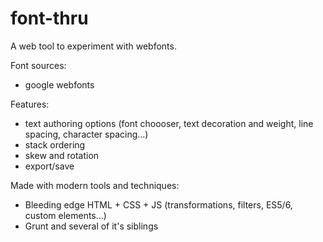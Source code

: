 font-thru
=========

A web tool to experiment with webfonts.

Font sources: 
- google webfonts  

Features:  
- text authoring options (font choooser, text decoration and weight, line spacing, character spacing...)
- stack ordering
- skew and rotation
- export/save

Made with modern tools and techniques:
- Bleeding edge HTML + CSS + JS (transformations, filters, ES5/6, custom elements...)
- Grunt and several of it's siblings
